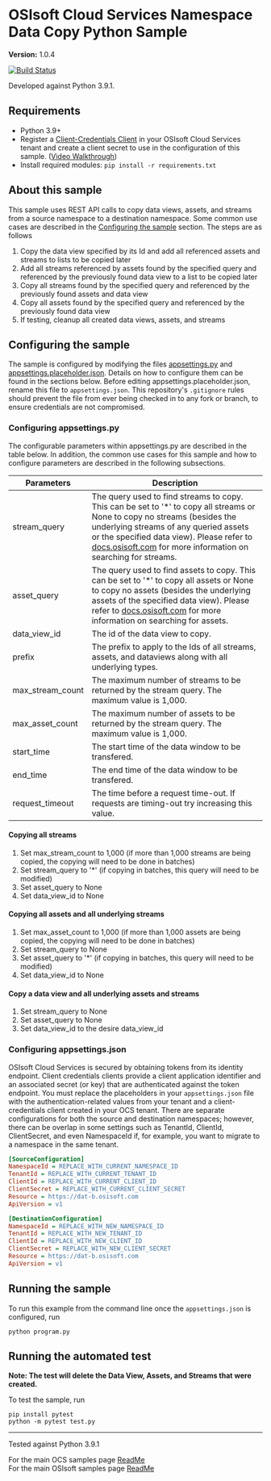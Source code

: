 # OSIsoft Cloud Services Namespace Data Copy Python Sample

**Version:** 1.0.4

[![Build Status](https://dev.azure.com/osieng/engineering/_apis/build/status/product-readiness/OCS/osisoft.sample-ocs-namespace_data_copy-python?repoName=osisoft%2Fsample-ocs-namespace_data_copy-python&branchName=main)](https://dev.azure.com/osieng/engineering/_build/latest?definitionId=3856&repoName=osisoft%2Fsample-ocs-namespace_data_copy-python&branchName=main)

Developed against Python 3.9.1.

## Requirements

- Python 3.9+
- Register a [Client-Credentials Client](https://cloud.osisoft.com/clients) in your OSIsoft Cloud Services tenant and create a client secret to use in the configuration of this sample. ([Video Walkthrough](https://www.youtube.com/watch?v=JPWy0ZX9niU))
- Install required modules: `pip install -r requirements.txt`

## About this sample

This sample uses REST API calls to copy data views, assets, and streams from a source namespace to a destination namespace. Some common use cases are described in the [Configuring the sample](#configuring-the-sample) section. The steps are as follows

1. Copy the data view specified by its Id and add all referenced assets and streams to lists to be copied later
1. Add all streams referenced by assets found by the specified query and referenced by the previously found data view to a list to be copied later
1. Copy all streams found by the specified query and referenced by the previously found assets and data view
1. Copy all assets found by the specified query and referenced by the previously found data view
1. If testing, cleanup all created data views, assets, and streams

## Configuring the sample

The sample is configured by modifying the files [appsettings.py](appsettings.py) and [appsettings.placeholder.json](appsettings.placeholder.json). Details on how to configure them can be found in the sections below. Before editing appsettings.placeholder.json, rename this file to `appsettings.json`. This repository's `.gitignore` rules should prevent the file from ever being checked in to any fork or branch, to ensure credentials are not compromised.

### Configuring appsettings.py

The configurable parameters within appsettings.py are described in the table below. In addition, the common use cases for this sample and how to configure parameters are described in the following subsections.

| Parameters       | Description                                                                                                                                                                                                                                                                                                                                                                       |
| ---------------- | --------------------------------------------------------------------------------------------------------------------------------------------------------------------------------------------------------------------------------------------------------------------------------------------------------------------------------------------------------------------------------- |
| stream_query     | The query used to find streams to copy. This can be set to '\*' to copy all streams or None to copy no streams (besides the underlying streams of any queried assets or the specified data view). Please refer to [docs.osisoft.com](https://docs.osisoft.com/bundle/ocs/page/api-reference/sequential-data-store/sds-search.html) for more information on searching for streams. |
| asset_query      | The query used to find assets to copy. This can be set to '\*' to copy all assets or None to copy no assets (besides the underlying assets of the specified data view). Please refer to [docs.osisoft.com](https://docs.osisoft.com/bundle/ocs/page/api-reference/assets/asset-search-api.html) for more information on searching for assets.                                     |
| data_view_id     | The id of the data view to copy.                                                                                                                                                                                                                                                                                                                                                  |
| prefix           | The prefix to apply to the Ids of all streams, assets, and dataviews along with all underlying types.                                                                                                                                                                                                                                                                             |
| max_stream_count | The maximum number of streams to be returned by the stream query. The maximum value is 1,000.                                                                                                                                                                                                                                                                                     |
| max_asset_count  | The maximum number of assets to be returned by the stream query. The maximum value is 1,000.                                                                                                                                                                                                                                                                                      |
| start_time       | The start time of the data window to be transfered.                                                                                                                                                                                                                                                                                                                               |
| end_time         | The end time of the data window to be transfered.                                                                                                                                                                                                                                                                                                                                 |
| request_timeout  | The time before a request time-out. If requests are timing-out try increasing this value.                                                                                                                                                                                                                                                                                         |

#### Copying all streams

1. Set max_stream_count to 1,000 (if more than 1,000 streams are being copied, the copying will need to be done in batches)
1. Set stream_query to '\*' (if copying in batches, this query will need to be modified)
1. Set asset_query to None
1. Set data_view_id to None

#### Copying all assets and all underlying streams

1. Set max_asset_count to 1,000 (if more than 1,000 assets are being copied, the copying will need to be done in batches)
1. Set stream_query to None
1. Set asset_query to '\*' (if copying in batches, this query will need to be modified)
1. Set data_view_id to None

#### Copy a data view and all underlying assets and streams

1. Set stream_query to None
1. Set asset_query to None
1. Set data_view_id to the desire data_view_id

### Configuring appsettings.json

OSIsoft Cloud Services is secured by obtaining tokens from its identity endpoint. Client credentials clients provide a client application identifier and an associated secret (or key) that are authenticated against the token endpoint. You must replace the placeholders in your `appsettings.json` file with the authentication-related values from your tenant and a client-credentials client created in your OCS tenant. There are separate configurations for both the source and destination namespaces; however, there can be overlap in some settings such as TenantId, ClientId, ClientSecret, and even NamespaceId if, for example, you want to migrate to a namespace in the same tenant.

```ini
[SourceConfiguration]
NamespaceId = REPLACE_WITH_CURRENT_NAMESPACE_ID
TenantId = REPLACE_WITH_CURRENT_TENANT_ID
ClientId = REPLACE_WITH_CURRENT_CLIENT_ID
ClientSecret = REPLACE_WITH_CURRENT_CLIENT_SECRET
Resource = https://dat-b.osisoft.com
ApiVersion = v1

[DestinationConfiguration]
NamespaceId = REPLACE_WITH_NEW_NAMESPACE_ID
TenantId = REPLACE_WITH_NEW_TENANT_ID
ClientId = REPLACE_WITH_NEW_CLIENT_ID
ClientSecret = REPLACE_WITH_NEW_CLIENT_SECRET
Resource = https://dat-b.osisoft.com
ApiVersion = v1
```

## Running the sample

To run this example from the command line once the `appsettings.json` is configured, run

```shell
python program.py
```

## Running the automated test

**Note: The test will delete the Data View, Assets, and Streams that were created.**

To test the sample, run

```shell
pip install pytest
python -m pytest test.py
```

---

Tested against Python 3.9.1

For the main OCS samples page [ReadMe](https://github.com/osisoft/OSI-Samples-OCS)  
For the main OSIsoft samples page [ReadMe](https://github.com/osisoft/OSI-Samples)
